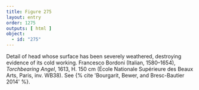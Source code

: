 ```yaml
---
title: Figure 275
layout: entry
order: 1275
outputs: [ html ]
object:
  - id: "275"
---
```


Detail of head whose surface has been severely weathered, destroying evidence of its cold working. Francesco Bordoni (Italian, 1580–1654), *Torchbearing Angel*, 1613, H. 150 cm (École Nationale Supérieure des Beaux Arts, Paris, inv. WB38). See {% cite 'Bourgarit, Bewer, and Bresc-Bautier 2014' %}.
